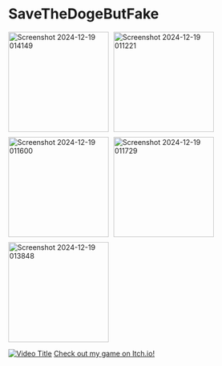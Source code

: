 # SaveTheDogeButFake
<div style="display: flex; flex-wrap: wrap; gap: 10px;">
  <img src="https://github.com/user-attachments/assets/3d99d1bb-2ff9-45ed-9e55-554e0d3291ef" alt="Screenshot 2024-12-19 014149" width="200">
  <img src="https://github.com/user-attachments/assets/567700b1-b560-417d-a45c-35d8511c52a3" alt="Screenshot 2024-12-19 011221" width="200">
  <img src="https://github.com/user-attachments/assets/708822b4-fa8f-49ed-9b9b-d5f8dbf2c46d" alt="Screenshot 2024-12-19 011600" width="200">
  <img src="https://github.com/user-attachments/assets/aee15845-7c48-4c79-b24a-63fe064f8d50" alt="Screenshot 2024-12-19 011729" width="200">
  <img src="https://github.com/user-attachments/assets/24a9184c-0247-4f07-989a-e23667a72172" alt="Screenshot 2024-12-19 013848" width="200">
</div>

[![Video Title](https://img.youtube.com/vi/fKpZ6N6_deo/0.jpg)](https://www.youtube.com/watch?v=fKpZ6N6_deo&t=42s)
[Check out my game on Itch.io!](https://togahmechua.itch.io/savethedogebutfake)
